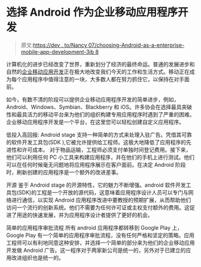 # 选择 Android 作为企业移动应用程序开发

> 原文:[https://dev . to/Nancy 07/choosing-Android-as-a-enterprise-mobile-app-development-3ib 8](https://dev.to/nancy07/choosing-android-as-a-enterprise-mobile-app-development-3ib8)

计算机化的进步已经改变了世界，重新划分了经济的最终命运。普通的发展进步和自然的[企业移动应用开发](https://www.hokuapps.com/products/mobile-application-development-platform/)正在极大地改变我们今天的工作和生活方式。移动正在成为每个应用程序中值得注意的一块，大多数人都在努力抓住它，以保持在对手面前。

如今，有数不清的阶段可以提供企业移动应用程序开发的简单进步，例如，Android、Windows、Symbian、Blackberry 和 iOS。许多协会在选择最具突破性和最具活力的移动平台来为他们的组织构建专用应用程序时遇到了严重的困难。企业移动应用程序开发是一个平台，在这里您可以轻松创建自定义应用程序。

低投入高回报:
Android stage 支持一种简单的方式来处理入驻广告。凭借其可靠的软件开发工具包(SDK ),它被允许提供给工程师。这极大地降低了应用程序的先进性和许可成本。
对于物品运输，工程师必须支付单独时间登记费用。接下来，他们可以利用任何 PC 小工具来构建应用程序，并在他们的手机上进行测试。他们可以在任何时候毫无问题地将应用程序展示在客户面前。在决定 Android 阶段时，刷新创建的应用程序是一个额外的改进差事。

开源
鉴于 Android stage 的开源特性，它的魅力不断增强。android 软件开发工具包(SDK)的工程是一个开放的源代码，这意味着应用程序设计人员可以专门与网络进行通信，以实现 Android 应用程序改进中要教授的预期扩展，从而帮助他们访问一个流行的创新系统。他们不需要为任何许可证或主权支付额外的费用。这促进了用途的快速发展，并为应用程序设计者提供了更好的机会。

简单的应用程序审批流程
所有 android 应用程序都转移到 Google Play 上，Google Play 有一个简单的应用程序审批流程，没有任何严格和坚定的策略。应用工程师可以有利地同意这种安排，并选择一个简单的部分来为他们的企业移动应用开发做 Android 广告。这一程序对于两家新公司是统一的，另外对于已建立的应用改进组织也是统一的。